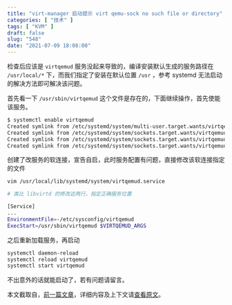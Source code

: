 ```yaml
---
title: "virt-manager 启动提示 virt qemu-sock no such file or directory"
categories: [ "技术" ]
tags: [ "KVM" ]
draft: false
slug: "548"
date: "2021-07-09 18:08:00"
---
```


检查后应该是 `virtqemud` 服务没起来导致的，编译安装默认生成的服务路径在 `/usr/local/*` 下，而我们指定了安装在默认位置 `/usr` ，参考 systemd 无法启动的解决方法即可解决该问题。

首先看一下 `/usr/sbin/virtqemud` 这个文件是存在的，下面继续操作，首先使能该服务。

```bash
$ systemctl enable virtqemud
Created symlink from /etc/systemd/system/multi-user.target.wants/virtqemud.service to /usr/local/lib/systemd/system/virtqemud.service.
Created symlink from /etc/systemd/system/sockets.target.wants/virtqemud.socket to /usr/local/lib/systemd/system/virtqemud.socket.
Created symlink from /etc/systemd/system/sockets.target.wants/virtqemud-ro.socket to /usr/local/lib/systemd/system/virtqemud-ro.socket.
Created symlink from /etc/systemd/system/sockets.target.wants/virtqemud-admin.socket to /usr/local/lib/systemd
```

创建了改服务的软连接，宣告自启，此时服务配置有问题，直接修改该软连接指定的文件

```bash
vim /usr/local/lib/systemd/system/virtqemud.service

# 类比 libvirtd 的修改这两行，指定正确服务位置

[Service]
...
EnvironmentFile=-/etc/sysconfig/virtqemud
ExecStart=/usr/sbin/virtqemud $VIRTQEMUD_ARGS
```

之后重新加载服务，再启动

```bash
systemctl daemon-reload
systemctl reload virtqemud
systemctl start virtqemud
```

不出意外的话就能启动了，若有问题请留言。

本文截取自，[前一篇文章](https://blog.frytea.com/archives/546/)，详细内容及上下文请[查看原文](https://blog.frytea.com/archives/546/)。